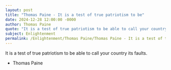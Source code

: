 ```yaml
---
layout: post
title: "Thomas Paine - It is a test of true patriotism to be"
date: 2024-12-28 12:00:00 -0000
author: Thomas Paine
quote: "It is a test of true patriotism to be able to call your country its faults."
subject: Enlightenment
permalink: /Enlightenment/Thomas Paine/Thomas Paine - It is a test of true patriotism to be
---
```


It is a test of true patriotism to be able to call your country its faults.

- Thomas Paine

